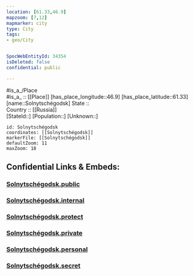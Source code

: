 ```yaml
---
location: [61.33,46.9] 
mapzoom: [7,12] 
mapmarker: city 
type: City
tags:
- geo/City


SpocWebEntityId: 34354
isDeleted: false
confidential: public

---
```

#is_a_/Place  
#is_a_ :: [[Place]] 
[has_place_longitude::46.9] 
[has_place_latitude::61.33] 
[name::Solnytschégodsk] 
State ::  
Country :: [[Russia]]  
[StateId::] 
[Population::] 
[Unknown::] 


```leaflet
id: Solnytschégodsk
coordinates: [[Solnytschégodsk]] 
markerFile: [[Solnytschégodsk]] 
defaultZoom: 11 
maxZoom: 18
```


## Confidential Links & Embeds: 

### [Solnytschégodsk.public](/_public/\Earth\Continent\Europe\Europe~East\Russia\Russia~NorthWest\Arkhangelsk_Oblast\CitySolnytschégodsk.public.md) 

### [Solnytschégodsk.internal](/_internal/\Earth\Continent\Europe\Europe~East\Russia\Russia~NorthWest\Arkhangelsk_Oblast\CitySolnytschégodsk.internal.md) 

### [Solnytschégodsk.protect](/_protect/\Earth\Continent\Europe\Europe~East\Russia\Russia~NorthWest\Arkhangelsk_Oblast\CitySolnytschégodsk.protect.md) 

### [Solnytschégodsk.private](/_private/\Earth\Continent\Europe\Europe~East\Russia\Russia~NorthWest\Arkhangelsk_Oblast\CitySolnytschégodsk.private.md) 

### [Solnytschégodsk.personal](/_personal/\Earth\Continent\Europe\Europe~East\Russia\Russia~NorthWest\Arkhangelsk_Oblast\CitySolnytschégodsk.personal.md) 

### [Solnytschégodsk.secret](/_secret/\Earth\Continent\Europe\Europe~East\Russia\Russia~NorthWest\Arkhangelsk_Oblast\CitySolnytschégodsk.secret.md)


